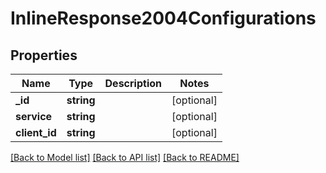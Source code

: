 # InlineResponse2004Configurations

## Properties
Name | Type | Description | Notes
------------ | ------------- | ------------- | -------------
**_id** | **string** |  | [optional] 
**service** | **string** |  | [optional] 
**client_id** | **string** |  | [optional] 

[[Back to Model list]](../../README.md#documentation-for-models) [[Back to API list]](../../README.md#documentation-for-api-endpoints) [[Back to README]](../../README.md)

